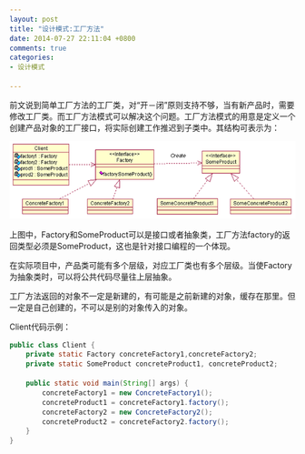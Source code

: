 ```yaml
---
layout: post
title: "设计模式:工厂方法"
date: 2014-07-27 22:11:04 +0800
comments: true
categories: 
- 设计模式

---
```


前文说到简单工厂方法的工厂类，对“开－闭”原则支持不够，当有新产品时，需要修改工厂类。而工厂方法模式可以解决这个问题。工厂方法模式的用意是定义一个创建产品对象的工厂接口，将实际创建工作推迟到子类中。其结构可表示为：

![image](/myresource/images/image_blog_2014-07-27_22.10.30.png)

<!--more-->
上图中，Factory和SomeProduct可以是接口或者抽象类，工厂方法factory的返回类型必须是SomeProduct，这也是针对接口编程的一个体现。

在实际项目中，产品类可能有多个层级，对应工厂类也有多个层级。当使Factory为抽象类时，可以将公共代码尽量往上层抽象。

工厂方法返回的对象不一定是新建的，有可能是之前新建的对象，缓存在那里。但一定是自己创建的，不可以是别的对象传入的对象。

Client代码示例：

```java
public class Client {
	private static Factory concreteFactory1,concreteFactory2;
	private static SomeProduct concreteProduct1, concreteProduct2;
	
	public static void main(String[] args) {
		concreteFactory1 = new ConcreteFactory1();
		concreteProduct1 = concreteFactory1.factory();
		concreteFactory2 = new ConcreteFactory2();
		concreteProduct2 = concreteFactory2.factory();
	}
}
```